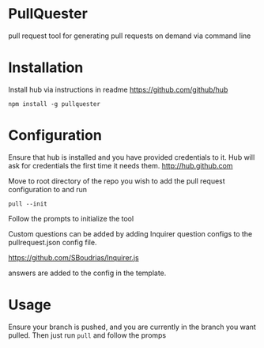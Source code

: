 PullQuester
===========

pull request tool for generating pull requests on demand via command line

Installation
============

Install hub via instructions in readme https://github.com/github/hub

```
npm install -g pullquester
```

Configuration
=============

Ensure that hub is installed and you have provided credentials to it. Hub will ask for credentials the first time it needs them.  http://hub.github.com

Move to root directory of the repo you wish to add the pull request configuration to and run

```
pull --init
```

Follow the prompts to initialize the tool

Custom questions can be added by adding Inquirer question configs to the pullrequest.json config file.

https://github.com/SBoudrias/Inquirer.js

answers are added to the config in the template.

Usage
=====

Ensure your branch is pushed, and you are currently in the branch you want pulled.
Then just run `pull` and follow the promps
